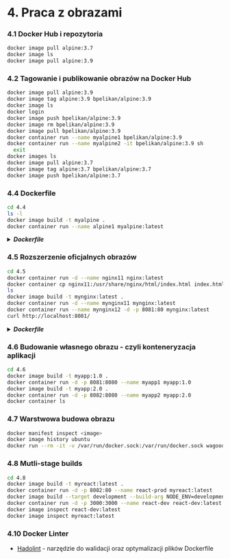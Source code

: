 # 4. Praca z obrazami

### 4.1 Docker Hub i repozytoria
```bash
docker image pull alpine:3.7
docker image ls
docker image pull alpine:3.9
```

### 4.2 Tagowanie i publikowanie obrazów na Docker Hub
```bash
docker image pull alpine:3.9
docker image tag alpine:3.9 bpelikan/alpine:3.9
docker image ls
docker login
docker image push bpelikan/alpine:3.9
docker image rm bpelikan/alpine:3.9
docker image pull bpelikan/alpine:3.9
docker container run --name myalpine1 bpelikan/alpine:3.9
docker container run --name myalpine2 -it bpelikan/alpine:3.9 sh
  exit
docker images ls
docker image pull alpine:3.7
docker image tag alpine:3.7 bpelikan/alpine:3.7
docker image push bpelikan/alpine:3.7
```

### 4.4 Dockerfile
```bash
cd 4.4
ls -l
docker image build -t myalpine . 
docker container run --name alpine1 myalpine:latest
```

<details>
  <summary><b><i>Dockerfile</i></b></summary>

```Dockerfile
FROM alpine:3.9

COPY text.txt .

CMD ["cat", "text.txt"]
```
</details>

### 4.5 Rozszerzenie oficjalnych obrazów
```bash
cd 4.5
docker container run -d --name nginx11 nginx:latest
docker container cp nginx11:/usr/share/nginx/html/index.html index.html
ls
docker image build -t mynginx:latest .
docker container run -d --name mynginx11 mynginx:latest
docker container run --name mynginx12 -d -p 8081:80 mynginx:latest 
curl http://localhost:8081/
```

<details>
  <summary><b><i>Dockerfile</i></b></summary>

```Dockerfile
FROM nginx:latest

COPY index.html /usr/share/nginx/html

CMD ["nginx", "-g", "daemon off;"]
```
</details>

### 4.6 Budowanie własnego obrazu - czyli konteneryzacja aplikacji
```bash
cd 4.6
docker image build -t myapp:1.0 .
docker container run -d -p 8081:8080 --name myapp1 myapp:1.0
docker image build -t myapp:2.0 .
docker container run -d -p 8082:8080 --name myapp2 myapp:2.0
docker container ls
```

### 4.7 Warstwowa budowa obrazu
```bash
docker manifest inspect <image>
docker image history ubuntu
docker run --rm -it -v /var/run/docker.sock:/var/run/docker.sock wagoodman/dive:latest ubuntu
```

### 4.8 Mutli-stage builds
```bash
cd 4.8
docker image build -t myreact:latest .
docker container run -d -p 8082:80 --name react-prod myreact:latest
docker image build --target development --build-arg NODE_ENV=development -t react-dev .
docker container run -d -p 3000:3000 --name react-dev react-dev:latest
docker image inspect react-dev:latest
docker image inspect myreact:latest
```

### 4.10 Docker Linter

* [Hadolint](https://github.com/hadolint/hadolint) - narzędzie do walidacji oraz optymalizacji plików Dockerfile
